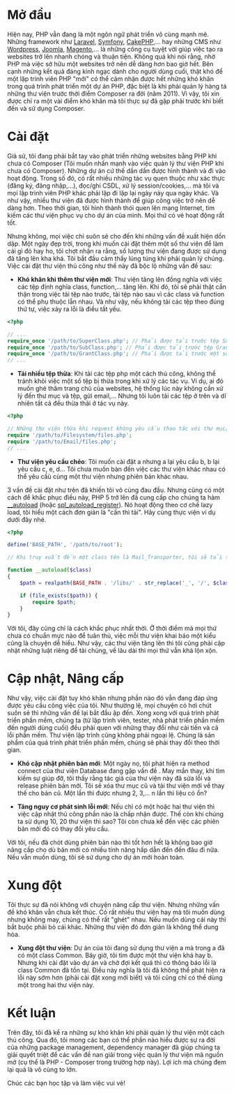 # Mở đầu
Hiện nay, PHP vẫn đang là một ngôn ngữ phát triển vô cùng mạnh mẽ. Những framework như [Laravel](https://laravel.com), [Symfony](https://symfony.com/), [CakePHP](https://cakephp.org/),... hay những CMS như [Wordpress](https://wordpress.org/), [Joomla](https://www.joomla.org/), [Magento](https://magento.com/),... là những công cụ tuyệt vời giúp việc tạo ra websites trở lên nhanh chóng và thuận tiện. Không quá khi nói rằng, nhờ PHP mà việc sở hữu một websites trở nên dễ dàng hơn bao giờ hết. Bên cạnh những kết quả đáng kinh ngạc dành cho người dùng cuối, thật khó để một lập trình viên PHP "mới" có thể cảm nhận được hết những khó khăn trong quá trình phát triển một dự án PHP, đặc biệt là khi phải quản lý hàng tá những thư viện trước thời điểm Composer ra đời (năm 2011). Vì vậy, tôi xin được chỉ ra một vài điểm khó khăn mà tôi thực sự đã gặp phải trước khi biết đến và sử dụng Composer.

# Cài đặt
Giả sử, tôi đang phải bắt tay vào phát triển những websites bằng PHP khi chưa có Composer (Tôi muốn nhấn mạnh vào việc quản lý thư viện PHP khi chưa có Composer). Những dự án cứ thế dần dần được hình thành và đi vào hoạt động. Trong số đó, có rất nhiều những tác vụ quen thuộc như xác thực (đăng ký, đăng nhập,...), đọc/ghi CSDL, xử lý session/cookies,... mà tôi và mọi lập trình viên PHP khác phải lặp đi lặp lại ngày này qua ngày khác. Và như vậy, nhiều thư viện đã được hình thành để giúp công việc trở nên dễ dàng hơn. Theo thời gian, tôi hình thành thói quen lên mạng Internet, tìm kiếm các thư viện phục vụ cho dự án của mình. Mọi thứ có vẻ hoạt động rất tốt.

Nhưng không, mọi việc chỉ suôn sẻ cho đến khi những vấn đề xuất hiện dồn dập. Một ngày đẹp trời, trong khi muốn cài đặt thêm một số thư viện để làm cái gì đó hay ho, tôi chợt nhận ra rằng, số lượng thư viện đang được sử dụng đã tăng lên kha khá. Tôi bắt đầu cảm thấy lúng túng khi phải quản lý chúng. Việc cài đặt thư viện thủ công như thế này đã bộc lộ những vấn đề sau:

- **Khó khăn khi thêm thư viện mới**: Thư viện tăng lên đồng nghĩa với việc các tệp định nghĩa class, function,... tăng lên. Khi đó, tôi sẽ phải thật cẩn thận trong việc tải tệp nào trước, tải tệp nào sau vì các class và function có thể phụ thuộc lẫn nhau. Và như vậy, nếu không tải các tệp theo đúng thứ tự, việc xảy ra lỗi là điều tất yếu.

```php
<?php

// ...
require_once '/path/to/SuperClass.php'; // Phải được tải trước tệp SubClass.php
require_once '/path/to/SubClass.php'; // Phải được tải trước tệp GrantClass.php
require_once '/path/to/GrantClass.php'; // Phải được tải trước một số tệp khác.
// ...

```

- **Tải nhiều tệp thừa**: Khi tải các tệp php một cách thủ công, không thể tránh khỏi việc một số tệp bị thừa trong khi xử lý các tác vụ. Ví dụ, ai đó muốn ghé thăm trang chủ của websites, hệ thống lúc này không cần xử lý đến thư mục và tệp, gửi email,... Nhưng tôi luôn tải các tệp ở trên và dĩ nhiên tất cả đều thừa thãi ở tác vụ này.

```php
<?php

// Những thư viện thừa khi request không yêu cầu thao tác với thư mục/tệp hoặc gửi email.
require '/path/to/Filesystem/files.php';
require '/path/to/Email/files.php';
// ...
```
- **Thư viện yêu cầu chéo**: Tôi muốn cài đặt a nhưng a lại yêu cầu b, b lại yêu cầu c, e, d... Tôi chưa muốn bàn đến việc các thư viện khác nhau có thể yêu cầù cùng một thư viện nhưng phiên bản khác nhau.

3 vấn đề cài đặt như trên đã khiến tôi vô cùng đau đầu. Nhưng cũng có một cách để khắc phục điều này, PHP 5 trở lên đã cung cấp cho chúng ta hàm [__autoload](http://php.net/manual/en/function.autoload.php) (hoặc [spl_autoload_register](http://php.net/manual/en/function.spl-autoload-register.php)). Nó hoạt động theo cơ chế lazy load, tôi hiểu một cách đơn giản là "cần thì tải". Hãy cùng thực viện ví dụ dưới đây nhé.

```php
<?php

define('BASE_PATH', '/path/to/root');

// Khi truy xuất đến một class tên là Mail_Transporter, tôi sẽ tải tệp /path/to/root/libs/Mail/Transporter.php

function __autoload($class)
{
    $path = realpath(BASE_PATH . '/libs/' . str_replace('_', '/', $class) . '.php');

    if (file_exists($path)) {
        require $path;
    }
}
```

Với tôi, đây cũng chỉ là cách khắc phục nhất thời. Ở thời điểm mà mọi thứ chưa có chuẩn mực nào để tuân thủ, việc mỗi thư viện khai báo một kiểu cũng là chuyện dễ hiểu. Như vậy, các thư viện tăng lên thì tôi cũng phải cập nhật những luật riêng để tải chúng, về lâu dài thì mọi thứ vẫn khá lộn xộn.

# Cập nhật, Nâng cấp
Như vậy, việc cài đặt tuy khó khăn nhưng phần nào đó vẫn đang đáp ứng được yêu cầu công việc của tôi. Như thường lệ, mọi chuyện có hơi chút suôn sẻ thì những vấn đề lại bắt đầu ập đến. Xong xong với quá trình phát triển phần mềm, chúng ta (từ lập trình viên, tester, nhà phát triển phần mềm đến người dùng cuối) đều phải quen với những thay đổi như cải tiến và cả lỗi phần mềm. Thư viện lập trình cũng không phải ngoại lệ. Chúng là sản phẩm của quá trình phát triển phần mềm, chúng sẽ phải thay đổi theo thời gian.

- **Khó cập nhật phiên bản mới**: Một ngày nọ, tôi phát hiện ra method connect của thư viện Database đang gặp vấn đề . May mắn thay, khi tìm kiếm sự giúp đỡ, tôi thấy rằng tác giả của thư viện này đã sửa lỗi và release phiên bản mới. Tôi sẽ xóa thư mục cũ và tải thư viện mới về thay thế cho bản cũ. Một lần thì được nhưng 2, 3,... n lần thì liệu có ổn?

- **Tăng nguy cơ phát sinh lỗi mới**: Nếu chỉ có một hoặc hai thư viện thì việc cập nhật thủ công phần nào là chấp nhận được. Thế còn khi chúng ta sử dụng 10, 20 thư viện thì sao? Tôi còn chưa kể đến việc các phiên bản mới đó có thay đổi yêu cầu.

Với tôi, nếu đã chót dùng phiên bản nào thì tốt hơn hết là không bao giờ nâng cấp cho dù bản mới có nhiều tính năng hấp dẫn đến đến đâu đi nữa. Nếu vẫn muốn dùng, tôi sẽ sử dụng cho dự án mới hoàn toàn.

# Xung đột
Tôi thực sự đã nói không với chuyện nâng cấp thư viện. Nhưng những vấn đề khó khăn vẫn chưa kết thúc. Có rất nhiều thư viện hay mà tôi muốn dùng nhưng không may, chúng có thể rất "ghét" nhau. Nếu muốn dùng cái này thì bắt buộc phải bỏ cái khác. Những thư viện đó đơn giản là không thể dung hòa.

- **Xung đột thư viện**: Dự án của tôi đang sử dụng thư viện a mà trong a đã có một class Common. Bây giờ, tôi tìm được một thư viện khá hay b. Nhưng khi cài đặt vào dự án và chờ đợi kết quả thì có thông báo lỗi là class Common đã tồn tại. Điều này nghĩa là tôi đã không thể phát hiện ra lỗi này sớm hơn (phải cài đặt xong mới biết) và tôi cũng chỉ có thể dùng một trong hai thư viện này.

# Kết luận
Trên đây, tôi đã kể ra những sự khó khăn khi phải quản lý thư viện một cách thủ công. Qua đó, tôi mong các bạn có thể phần nào hiểu được sự ra đời của những package management, dependency manager đã giúp chúng ta giải quyết triệt để các vấn đề nan giải trong việc quản lý thư viện mã nguồn mở  (cụ thể là PHP - Composer trong trường hợp này). Lợi ích mà chúng đem lại quả là vô cùng to lớn.

Chúc các bạn học tập và làm việc vui vẻ!